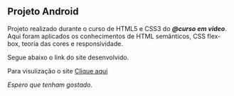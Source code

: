## **Projeto Android**

Projeto realizado durante o curso de HTML5 e CSS3 do ***@curso em video***. Aqui foram aplicados os conhecimentos de HTML semânticos, CSS flex-box, teoria das cores e responsividade.

Segue abaixo o link do site desenvolvido.

Para visulização o site [Clique aqui](https://projetositeandroid.netlify.app/)

*Espero que tenham gostado.*
